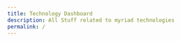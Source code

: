 ```yaml
---
title: Technology Dashboard
description: All Stuff related to myriad technologies
permalink: /
---
```


